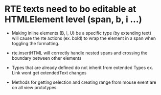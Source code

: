 # RTE texts need to bo editable at HTMLElement level (span, b, i ...)

-   Making inline elements (B, I, U) be a specific type (by extending text)
    will cause the rte actions (ex. bold) to wrap the element in a span
    when toggling the formatting.
    
-   rte.insertHTML will correctly handle nested spans and crossing the
    boundary between other elements

-   Types that are already defined do not inherit from extended Types
    ex. Link wont get extendedText changes
    
-   Methods for getting selection and creating range from mouse event are on all
    view prototypes
